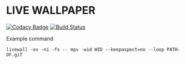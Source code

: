 # LIVE WALLPAPER 

[![Codacy Badge](https://api.codacy.com/project/badge/Grade/b67f6c059f214292ba2606560b8e1735)](https://app.codacy.com/app/xeon-zolt/livewall?utm_source=github.com&utm_medium=referral&utm_content=yogdaan/livewall&utm_campaign=badger)
[![Build Status](https://travis-ci.org/yogdaan/livewall.svg?branch=master)](https://travis-ci.org/yogdaan/livewall)

Example command

```
livewall -ov -ni -fs -- mpv -wid WID --keepaspect=no --loop PATH-OF.gif 

```

